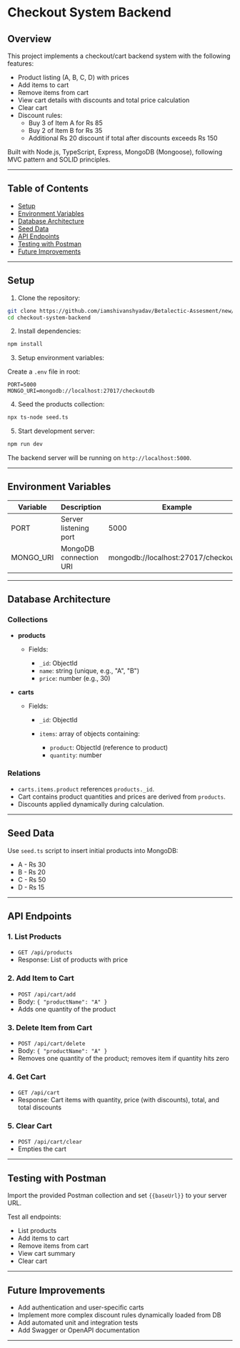 # Checkout System Backend

## Overview

This project implements a checkout/cart backend system with the following features:

- Product listing (A, B, C, D) with prices
- Add items to cart
- Remove items from cart
- View cart details with discounts and total price calculation
- Clear cart
- Discount rules:
  - Buy 3 of Item A for Rs 85
  - Buy 2 of Item B for Rs 35
  - Additional Rs 20 discount if total after discounts exceeds Rs 150

Built with Node.js, TypeScript, Express, MongoDB (Mongoose), following MVC pattern and SOLID principles.

---

## Table of Contents

- [Setup](#setup)
- [Environment Variables](#environment-variables)
- [Database Architecture](#database-architecture)
- [Seed Data](#seed-data)
- [API Endpoints](#api-endpoints)
- [Testing with Postman](#testing-with-postman)
- [Future Improvements](#future-improvements)

---

## Setup

1. Clone the repository:

```bash
git clone https://github.com/iamshivanshyadav/Betalectic-Assesment/new/main/checkout-system
cd checkout-system-backend
````

2. Install dependencies:

```bash
npm install
```

3. Setup environment variables:

Create a `.env` file in root:

```
PORT=5000
MONGO_URI=mongodb://localhost:27017/checkoutdb
```

4. Seed the products collection:

```bash
npx ts-node seed.ts
```

5. Start development server:

```bash
npm run dev
```

The backend server will be running on `http://localhost:5000`.

---

## Environment Variables

| Variable   | Description            | Example                              |
| ---------- | ---------------------- | ------------------------------------ |
| PORT       | Server listening port  | 5000                                 |
| MONGO\_URI | MongoDB connection URI | mongodb://localhost:27017/checkoutdb |

---

## Database Architecture

### Collections

* **products**

  * Fields:

    * `_id`: ObjectId
    * `name`: string (unique, e.g., "A", "B")
    * `price`: number (e.g., 30)
* **carts**

  * Fields:

    * `_id`: ObjectId
    * `items`: array of objects containing:

      * `product`: ObjectId (reference to product)
      * `quantity`: number

### Relations

* `carts.items.product` references `products._id`.
* Cart contains product quantities and prices are derived from `products`.
* Discounts applied dynamically during calculation.

---

## Seed Data

Use `seed.ts` script to insert initial products into MongoDB:

* A - Rs 30
* B - Rs 20
* C - Rs 50
* D - Rs 15

---

## API Endpoints

### 1. List Products

* `GET /api/products`
* Response: List of products with price

### 2. Add Item to Cart

* `POST /api/cart/add`
* Body: `{ "productName": "A" }`
* Adds one quantity of the product

### 3. Delete Item from Cart

* `POST /api/cart/delete`
* Body: `{ "productName": "A" }`
* Removes one quantity of the product; removes item if quantity hits zero

### 4. Get Cart

* `GET /api/cart`
* Response: Cart items with quantity, price (with discounts), total, and total discounts

### 5. Clear Cart

* `POST /api/cart/clear`
* Empties the cart

---

## Testing with Postman

Import the provided Postman collection and set `{{baseUrl}}` to your server URL.

Test all endpoints:

* List products
* Add items to cart
* Remove items from cart
* View cart summary
* Clear cart

---

## Future Improvements

* Add authentication and user-specific carts
* Implement more complex discount rules dynamically loaded from DB
* Add automated unit and integration tests
* Add Swagger or OpenAPI documentation

---

